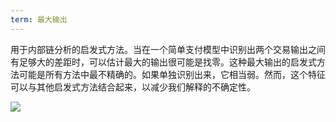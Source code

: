 ```yaml
---
term: 最大输出
---
```


用于内部链分析的启发式方法。当在一个简单支付模型中识别出两个交易输出之间有足够大的差距时，可以估计最大的输出很可能是找零。这种最大输出的启发式方法可能是所有方法中最不精确的。如果单独识别出来，它相当弱。然而，这个特征可以与其他启发式方法结合起来，以减少我们解释的不确定性。

![](../../dictionnaire/assets/12.png)
